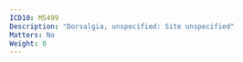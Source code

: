 ```yaml
---
ICD10: M5499
Description: "Dorsalgia, unspecified: Site unspecified"
Matters: No
Weight: 0
---
```


